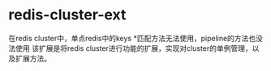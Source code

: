# redis-cluster-ext


在redis cluster中，单点redis中的keys *匹配方法无法使用，pipeline的方法也没法使用
该扩展是将redis cluster进行功能的扩展，实现对cluster的单例管理，以及扩展方法。
